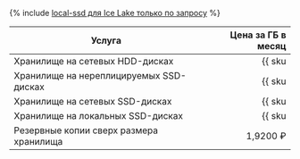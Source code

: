 {% include [local-ssd для Ice Lake только по запросу](../../_includes/ice-lake-local-ssd-note.md) %}

| Услуга                                  | Цена за ГБ в месяц                                                  |
| ----- | ----: |
| Хранилище на сетевых HDD-дисках         | {{ sku|RUB|mdb.cluster.network-hdd.pg|month|string }}               |
| Хранилище на нереплицируемых SSD-дисках | {{ sku|RUB|mdb.cluster.network-ssd-nonreplicated.pg|month|string }} |
| Хранилище на сетевых SSD-дисках         | {{ sku|RUB|mdb.cluster.network-nvme.pg|month|string }}              |
| Хранилище на локальных SSD-дисках       | {{ sku|RUB|mdb.cluster.local-nvme.pg|month|string }}                |
| Резервные копии сверх размера хранилища | 1,9200 ₽                                                            |
